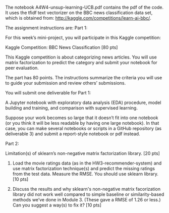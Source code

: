 The notebook A4W4-unsup-learning-UCB.pdf contains the pdf of the code. It uses the tfidf text vectorizer on the BBC news classification data set, which is obtained from: http://kaggle.com/competitions/learn-ai-bbc/.

The assignment instructions are:
Part 1:

For this week’s mini-project, you will participate in this Kaggle competition:  

Kaggle Competition: BBC News Classification 
 [80 pts]

This Kaggle competition is about categorizing news articles. You will use matrix factorization to predict the category and submit your notebook for peer evaluation. 

The part has 80 points. The instructions summarize the criteria you will use to guide your submission and review others’ submissions. 

You will submit one deliverable for Part 1: 

A Jupyter notebook with exploratory data analysis (EDA) procedure, model building and training, and comparison with supervised learning. 

Suppose your work becomes so large that it doesn’t fit into one notebook (or you think it will be less readable by having one large notebook). In that case, you can make several notebooks or scripts in a GitHub repository (as deliverable 3) and submit a report-style notebook or pdf instead.

Part 2:

Limitation(s) of sklearn’s non-negative matrix factorization library. [20 pts]

1. Load the movie ratings data (as in the HW3-recommender-system) and use matrix factorization technique(s) and predict the missing ratings from the test data. Measure the RMSE. You should use sklearn library. [10 pts]


2. Discuss the results and why sklearn's non-negative matrix facorization library did not work well compared to simple baseline or similarity-based methods we’ve done in Module 3. (These gave a RMSE of 1.26 or less.) Can you suggest a way(s) to fix it? [10 pts]





